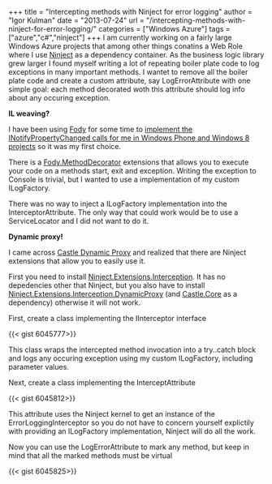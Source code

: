 +++
title = "Intercepting methods with Ninject for error logging"
author = "Igor Kulman"
date = "2013-07-24"
url = "/intercepting-methods-with-ninject-for-error-logging/"
categories = ["Windows Azure"]
tags = ["azure","c#","ninject"]
+++
I am currently working on a fairly large Windows Azure projects that among other things conatins a Web Role where I use [Ninject][1] as a dependency container. As the business logic library grew larger I found myself writing a lot of repeating boiler plate code to log exceptions in many important methods. I wantet to remove all the boiler plate code and create a custom attribute, say LogErrorAttribute with one simple goal: each method decorated woth this attribute should log info about any occuring exception.

**IL weaving?**

I have been using [Fody][2] for some time to [implement the INotifyPropertyChanged calls for me in Windows Phone and Windows 8 projects][3] so it was my first choice. 

There is a [Fody.MethodDecorator][4] extensions that allows you to execute your code on a methods start, exit and exception. Writing the exception to Console is trivial, but I wanted to use a implementation of my custom ILogFactory. 

<!--more-->

There was no way to inject a ILogFactory implementation into the InterceptorAttribute. The only way that could work would be to use a ServiceLocator and I did not want to do it.

**Dynamic proxy!**

I came across [Castle Dynamic Proxy][5] and realized that there are Ninject extensions that allow you to easily use it. 

First you need to install [Ninject.Extensions.Interception][6]. It has no depedencies other that Ninject, but you also have to install [Ninject.Extensions.Interception.DynamicProxy][7] (and [Castle.Core][8] as a dependency) otherwise it will not work.

First, create a class implementing the IInterceptor interface

{{< gist 6045777>}}

This class wraps the intercepted method invocation into a try..catch block and logs any occuring exception using my custom ILogFactory, including parameter values.

Next, create a class implementing the InterceptAttribute

{{< gist 6045812>}}

This attribute uses the Ninject kernel to get an instance of the ErrorLoggingInterceptor so you do not have to concern yourself explictily with providing an ILogFactory implementation, Ninject will do all the work.

Now you can use the LogErrorAttribute to mark any method, but keep in mind that all the marked methods must be virtual

{{< gist 6045825>}}

 [1]: http://www.ninject.org/
 [2]: https://github.com/Fody/Fody
 [3]: http://blog.kulman.sk/inotifypropertychanged-the-easy-way-in-windows-phone-and-windows-8/ "INotifyPropertyChanged the easy way in Windows Phone and Windows 8"
 [4]: https://github.com/Fody/MethodDecorator
 [5]: http://www.castleproject.org/projects/dynamicproxy/
 [6]: http://www.nuget.org/packages/Ninject.Extensions.Interception/3.0.0.8
 [7]: http://www.nuget.org/packages/Ninject.Extensions.Interception.DynamicProxy/3.0.0.8
 [8]: http://www.nuget.org/packages/Castle.Core/
